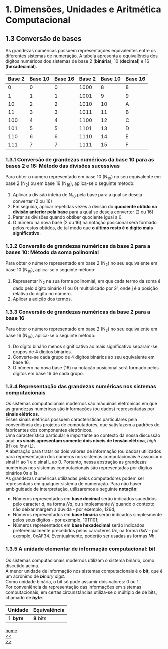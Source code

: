 # 1. Dimensões, Unidades e Aritmética Computacional

## 1.3 Conversão de bases  
As grandezas numéricas possuem representações equivalentes entre os diferentes sistemas de numeração. A tabela apresenta a equivalência dos dígitos numéricos dos sistemas de base 2 (**binária**), 10 (**decimal**) e 16 (**hexadecimal**).

| Base 2 | Base 10 | Base 16 | Base 2 | Base 10 | Base 16 |
| ------ | ------- | ------- | ------ | ------- | ------- |
| 0 | 0 | 0 | 1000 | 8 | 8 |
| 1 | 1 | 1 | 1001 | 9 | 9 |
| 10 | 2 | 2 | 1010 | 10 | A |
| 11 | 3 | 3 | 1011 | 11 | B |
| 100 | 4 | 4 | 1100 | 12 | C |
| 101 | 5 | 5 | 1101 | 13 | D |
| 110 | 6 | 6 | 1110 | 14 | E |
| 111 | 7 | 7 | 1111 | 15 | F |

### 1.3.1 Conversão de grandezas numéricas da base 10 para as bases 2 e 16: Método das divisões sucessivas  
Para obter o número representado em base 10 (N<sub>10</sub>) no seu equivalente em base 2 (N<sub>2</sub>) ou em base 16 (N<sub>16</sub>), aplica-se o seguinte método:
1. Aplicar a divisão inteira de N<sub>10</sub> pela base para a qual se deseja converter (2 ou 16)  
2. Em seguida, aplicar repetidas vezes a divisão do **quociente obtido na divisão anterior pela base** para a qual se deseja converter (2 ou 16)
3. Parar as divisões quando obtiber quociente igual a 0.
4. O número na nova base (2 ou 16) na notação posicional será formado pelos restos obtidos, de tal modo que **o último resto é o dígito mais significativo**. 

### 1.3.2 Conversão de grandezas numéricas da base 2 para a bases 10: Método da soma polinomial
Para obter o número representado em base 2 (N<sub>2</sub>) no seu equivalente em base 10 (N<sub>10</sub>), aplica-se o seguinte método:  
1. Representar N<sub>2</sub> na sua forma polinomial, em que cada termo da soma é dado pelo dígito binário (1 ou 0) multiplicado por 2<sup>j</sup>, onde j é a posição relativa do dígito no número.
2. Aplicar a adição dos termos.

### 1.3.3 Conversão de grandezas numéricas da base 2 para a base 16
Para obter o número representado em base 2 (N<sub>2</sub>) no seu equivalente em base 16 (N<sub>10</sub>), aplica-se o seguinte método:
1. Do dígito binário menos significativo ao mais significativo separam-se grupos de 4 dígitos binários.
2. Converte-se cada grupo de 4 dígitos binários ao seu equivalente em base 16.
3. O número na nova base (16) na notação posicional será formado pelos dígitos em base 16 de cada grupo.

### 1.3.4 Representação das grandezas numéricas nos sistemas computacionais
Os sistemas computacionais modernos são máquinas eletrônicas em que as grandezas numéricas são informações (ou dados) representadas por **sinais elétricos**.  
Esses sinais elétricos possuem características particulares pela conveniência dos projetos de computadores, que satisfazem a padrões de fabricantes dos componentes eletrônicos.  
Uma característica particular é importante ao contexto da nossa discussão aqui: **os sinais apresentam somente dois níveis de tensão elétrica**, *high* (H) ou *low* (L).  
A abstração para tratar os dois valores de informação (ou dados) utilizados para representação dos números nos sistemas computacionais é associar o sinal H ao 1 e o sinal L ao 0. Portanto, nessa abstração as grandezas numéricas nos sistemas computacionais são representadas por dígitos binários 0s e 1s.  
As grandezas numéricas utilizadas pelos computadores podem ser representads em qualquer sistema de numeração. Para não haver ambiguidade de interpretação, utilizaremos a seguinte **notação**:  
- Números representados em **base decimal** serão indicados sucedidos pelo caracter *d*, na forma *Nd*, ou simplesmente *N* quando o contexto não deixar margem a dúvida - por exemplo, 126d;
- Números representados em **base binária** serão indicados simplesmente pelos seus dígitos - por exemplo, 1011101;
- Números representados em **base hexadecimal** serão indicados preferencialmente precedidos pelos caracteres *0x*, na forma *0xN* - por exemplo, 0xAF34. Eventualmente, poderão ser usadas as formas *Nh*.

### 1.3.5 A unidade elementar de informação computacional: bit
Os sistemas computacionais modernos utilizam o sistema binário, como discutido acima.  
A menor unidade de informação nos sistemas computacionais é o **bit**, que é um acrônimo de ***bi**nary* *digi**t***.  
Como unidade binária, o bit só pode assumir dois valores: 0 ou 1.  
Por conveniência da representação das informações em sistemas computacionais, em certas circunstâncias utiliza-se o múltiplo de de bits, chamado de ***byte***. 

| Unidade | Equivalência |
| ------- | -------- |
| 1 ***byte*** | **8** bits |


[home](https://github.com/claytonjasilva/claytonjasilva.github.io/blob/main/arq_aulas.md)  
[<<](https://github.com/claytonjasilva/claytonjasilva.github.io/blob/main/arq_aulas/dimensoesUnidadesAritmeticaComputacional1.md)  
[>>](https://github.com/claytonjasilva/claytonjasilva.github.io/blob/main/arq_aulas/dimensoesUnidadesAritmeticaComputacional3.md)  
